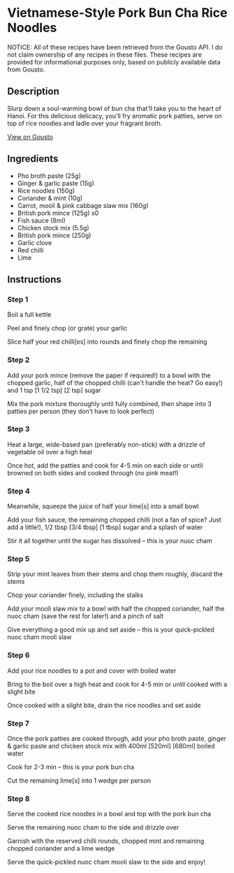 # Vietnamese-Style Pork Bun Cha Rice Noodles

NOTICE: All of these recipes have been retrieved from the Gousto API. I do not claim ownership of any recipes in these files. These recipes are provided for informational purposes only, based on publicly available data from Gousto.

## Description

Slurp down a soul-warming bowl of bun cha that’ll take you to the heart of Hanoi. For this delicious delicacy, you’ll fry aromatic pork patties, serve on top of rice noodles and ladle over your fragrant broth.

[View on Gousto](https://www.gousto.co.uk/recipes/cookbook/se-asia-vietnamese-style-pork-bun-cha-rice-noodles)

## Ingredients

- Pho broth paste (25g)
- Ginger & garlic paste (15g)
- Rice noodles (150g)
- Coriander & mint (10g)
- Carrot, mooli & pink cabbage slaw mix (160g)
- British pork mince (125g) x0
- Fish sauce (8ml)
- Chicken stock mix (5.5g)
- British pork mince (250g)
- Garlic clove
- Red chilli
- Lime

## Instructions


### Step 1

Boil a full kettle

Peel and finely chop (or grate) your garlic

Slice half your red chilli[es] into rounds and finely chop the remaining


### Step 2

Add your pork mince (remove the paper if required!) to a bowl with the chopped garlic, half of the chopped chilli (can't handle the heat? Go easy!) and 1 tsp <span class="text-purple">[1 1/2 tsp] </span><span class="text-danger">[2 tsp]</span> sugar

Mix the pork mixture thoroughly until fully combined, then shape into 3 patties per person (they don’t have to look perfect)


### Step 3

Heat a large, wide-based pan (preferably non-stick) with a drizzle of vegetable oil over a high heat

Once hot, add the patties and cook for 4-5 min on each side or until browned on both sides and cooked through (no pink meat!)


### Step 4

Meanwhile, squeeze the juice of half your lime[s] into a small bowl

Add your fish sauce, the remaining chopped chilli (not a fan of spice? Just add a little!), 1/2 tbsp <span class="text-purple">[3/4 tbsp]</span> <span class="text-danger">[1 tbsp]</span> sugar and a splash of water

Stir it all together until the sugar has dissolved – this is your nuoc cham


### Step 5

Strip your mint leaves from their stems and chop them roughly, discard the stems

Chop your coriander finely, including the stalks

Add your mooli slaw mix to a bowl with half the chopped coriander, half the nuoc cham (save the rest for later!) and a pinch of salt

Give everything a good mix up and set aside – this is your quick-pickled nuoc cham mooli slaw


### Step 6

Add your rice noodles to a pot and cover with boiled water

Bring to the boil over a high heat and cook for 4-5 min or until cooked with a slight bite

Once cooked with a slight bite, drain the rice noodles and set aside


### Step 7

Once the pork patties are cooked through, add your pho broth paste, ginger & garlic paste and chicken stock mix with 400ml <span class="text-purple">[520ml]</span><span class="text-danger"> [680ml] </span>boiled water

Cook for 2-3 min – this is your pork bun cha

Cut the remaining lime[s] into 1 wedge per person

### Step 8

Serve the cooked rice noodles in a bowl and top with the pork bun cha

Serve the remaining nuoc cham to the side and drizzle over

Garnish with the reserved chilli rounds, chopped mint and remaining chopped coriander and a lime wedge

Serve the quick-pickled nuoc cham mooli slaw to the side and enjoy!

